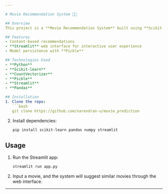 ```yaml
---

# Movie Recommendation System 🎥🍿

## Overview
This project is a **Movie Recommendation System** built using **Scikit-learn** for content-based filtering. It recommends movies based on metadata similarity with **CountVectorization**, providing an interactive web UI using **Streamlit**. The trained model is serialized using **Pickle** for efficient use.

## Features
- Content-based recommendations
- **Streamlit** web interface for interactive user experience
- Model persistence with **Pickle**

## Technologies Used
- **Python**
- **Scikit-learn**
- **CountVectorizer**
- **Pickle**
- **Streamlit**
- **Pandas**

## Installation
1. Clone the repo:
   ```bash
   git clone https://github.com/narendran-u/movie_prediction
   ```
2. Install dependencies:
   ```bash
   pip install scikit-learn pandas numpy streamlit
   ```

## Usage
1. Run the Streamlit app:
   ```bash
   streamlit run app.py
   ```
2. Input a movie, and the system will suggest similar movies through the web interface.

---
```

